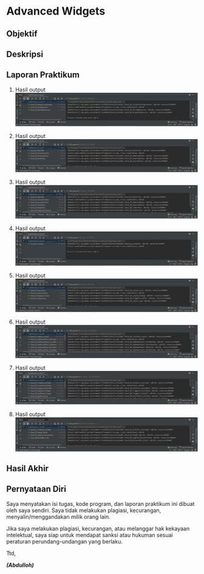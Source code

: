 # Advanced Widgets

## Objektif



## Deskripsi



## Laporan Praktikum

1. Hasil output 
![GUIDE 1](img/hasil1.PNG)

2. Hasil output 
![GUIDE 2](img/hasil2.PNG)

3. Hasil output 
![GUIDE 3](img/hasil3.PNG)

4. Hasil output 
![GUIDE 4](img/hasil4.PNG)

5. Hasil output 
![GUIDE 5](img/hasil5.PNG)

6. Hasil output 
![GUIDE 6](img/hasil6.PNG)

7. Hasil output 
![GUIDE 7](img/hasil7.PNG)

8. Hasil output 
![GUIDE 8](img/hasil8.PNG)


## Hasil Akhir


## Pernyataan Diri

Saya menyatakan isi tugas, kode program, dan laporan praktikum ini dibuat oleh saya sendiri. Saya tidak melakukan plagiasi, kecurangan, menyalin/menggandakan milik orang lain.

Jika saya melakukan plagiasi, kecurangan, atau melanggar hak kekayaan intelektual, saya siap untuk mendapat sanksi atau hukuman sesuai peraturan perundang-undangan yang berlaku.

Ttd,

***(Abdulloh)***
